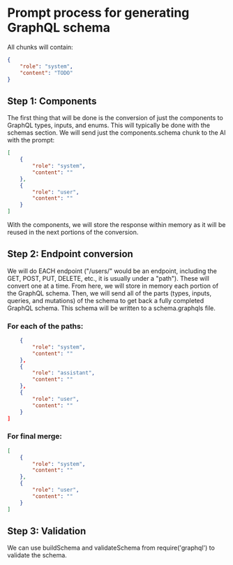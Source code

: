 # Prompt process for generating GraphQL schema

All chunks will contain:
```json
{
    "role": "system",
    "content": "TODO"
}
```


## Step 1: Components
The first thing that will be done is the conversion of just the components to GraphQL types, inputs, and enums. This will typically be done with the schemas section. We will send just the components.schema chunk to the AI with the prompt:

```json
[
    {
        "role": "system",
        "content": ""
    },
    {
        "role": "user",
        "content": ""
    }
]
```

With the components, we will store the response within memory as it will be reused in the next portions of the conversion.

## Step 2: Endpoint conversion
We will do EACH endpoint ("/users/" would be an endpoint, including the GET, POST, PUT, DELETE, etc., it is usually under a "path"). These will convert one at a time. From here, we will store in memory each portion of the GraphQL schema. Then, we will send all of the parts (types, inputs, queries, and mutations) of the schema to get back a fully completed GraphQL schema. This schema will be written to a schema.graphqls file.

### For each of the paths:
```json
    {
        "role": "system",
        "content": ""
    },
    {
        "role": "assistant",
        "content": ""
    },
    {
        "role": "user",
        "content": ""
    }
]
```

### For final merge:
```json
[
    {
        "role": "system",
        "content": ""
    },
    {
        "role": "user",
        "content": ""
    }
]
```

## Step 3: Validation
We can use buildSchema and validateSchema from require('graphql') to validate the schema.

